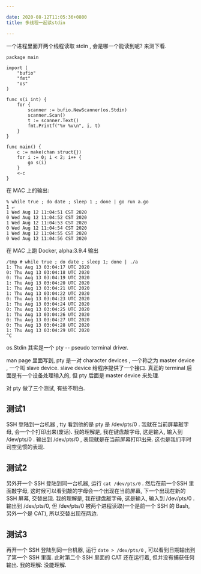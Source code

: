 ```yaml
---

date: 2020-08-12T11:05:36+0800
title: 多线程一起读stdin

---
```


一个进程里面开两个线程读取 stdin , 会是哪一个能读到呢? 来测下看.

<!--more-->

```
package main

import (
	"bufio"
	"fmt"
	"os"
)

func s(i int) {
	for {
		scanner := bufio.NewScanner(os.Stdin)
		scanner.Scan()
		t := scanner.Text()
		fmt.Printf("%v %v\n", i, t)
	}
}

func main() {
	c := make(chan struct{})
	for i := 0; i < 2; i++ {
		go s(i)
	}
	<-c
}
```

在 MAC 上的输出:

```
% while true ; do date ; sleep 1 ; done | go run a.go                                              1 ↵
1 Wed Aug 12 11:04:51 CST 2020
0 Wed Aug 12 11:04:52 CST 2020
1 Wed Aug 12 11:04:53 CST 2020
0 Wed Aug 12 11:04:54 CST 2020
1 Wed Aug 12 11:04:55 CST 2020
0 Wed Aug 12 11:04:56 CST 2020
```

在 MAC 上跑 Docker, alpha:3.9.4 输出

```
/tmp # while true ; do date ; sleep 1; done | ./a
1: Thu Aug 13 03:04:17 UTC 2020
0: Thu Aug 13 03:04:18 UTC 2020
0: Thu Aug 13 03:04:19 UTC 2020
1: Thu Aug 13 03:04:20 UTC 2020
1: Thu Aug 13 03:04:21 UTC 2020
1: Thu Aug 13 03:04:22 UTC 2020
0: Thu Aug 13 03:04:23 UTC 2020
1: Thu Aug 13 03:04:24 UTC 2020
0: Thu Aug 13 03:04:25 UTC 2020
1: Thu Aug 13 03:04:26 UTC 2020
0: Thu Aug 13 03:04:27 UTC 2020
0: Thu Aug 13 03:04:28 UTC 2020
1: Thu Aug 13 03:04:29 UTC 2020
^C
```

os.Stdin 其实是一个 pty -- pseudo terminal driver.

man page 里面写到, pty 是一对 character devices , 一个称之为 master device , 一个叫 slave device. slave device 给程序提供了一个接口. 真正的 terminal 后面是有一个设备处理输入的, 但 pty 后面是 master device 来处理.

对 pty 做了三个测试, 有些不明白.

## 测试1

SSH 登陆到一台机器 , tty 看到他的是 pty 是 /dev/pts/0 . 我就在当前屏幕敲字母, 会一个个打印出来(废话). 我的理解是, 我在键盘敲字母, 这是输入, 输入到 /dev/pts/0 . 输出到 /dev/pts/0 , 表现就是在当前屏幕打印出来. 这也是我们平时司空见惯的表现.

## 测试2

另外开一个 SSH 登陆到同一台机器, 运行 `cat /dev/pts/0` . 然后在前一个SSH 里面敲字母, 这时候可以看到敲的字母会一个出现在当前屏幕, 下一个出现在新的 SSH 屏幕, 交替出现. 我的理解是, 我在键盘敲字母, 这是输入, 输入到 /dev/pts/0 . 输出到 /dev/pts/0, 但 /dev/pts/0 被两个进程读取(一个是前一个 SSH 的 Bash, 另外一个是 CAT), 所以交替出现在两边.

## 测试3

再开一个 SSH 登陆到同一台机器, 运行 `date > /dev/pts/0` , 可以看到日期输出到了第一个 SSH 里面. 此时第二个 SSH 里面的 CAT 还在运行着, 但并没有捕获任何输出.  我的理解: 没能理解.

